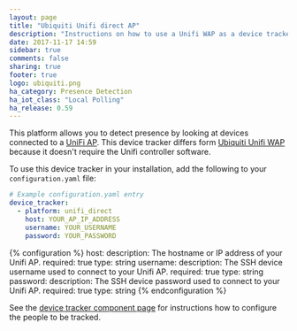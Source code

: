 ```yaml
---
layout: page
title: "Ubiquiti Unifi direct AP"
description: "Instructions on how to use a Unifi WAP as a device tracker."
date: 2017-11-17 14:59
sidebar: true
comments: false
sharing: true
footer: true
logo: ubiquiti.png
ha_category: Presence Detection
ha_iot_class: "Local Polling"
ha_release: 0.59
---
```



This platform allows you to detect presence by looking at devices connected to a [UniFi AP](https://www.ubnt.com/products/#unifi). This device tracker differs form [Ubiquiti Unifi WAP](/components/device_tracker.unifi/) because it doesn't require the Unifi controller software.

To use this device tracker in your installation, add the following to your `configuration.yaml` file:

```yaml
# Example configuration.yaml entry
device_tracker:
  - platform: unifi_direct
    host: YOUR_AP_IP_ADDRESS
    username: YOUR_USERNAME
    password: YOUR_PASSWORD
```

{% configuration %}
host:
  description: The hostname or IP address of your Unifi AP.
  required: true
  type: string
username:
  description: The SSH device username used to connect to your Unifi AP.
  required: true
  type: string
password:
  description: The SSH device password used to connect to your Unifi AP.
  required: true
  type: string
{% endconfiguration %}

See the [device tracker component page](/components/device_tracker/) for instructions how to configure the people to be tracked.

